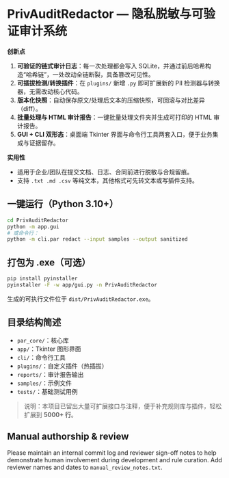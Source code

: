 
# PrivAuditRedactor — 隐私脱敏与可验证审计系统

**创新点**
1. **可验证的链式审计日志**：每一次处理都会写入 SQLite，并通过前后哈希构造“哈希链”，一处改动全链断裂，具备篡改可见性。
2. **可插拔检测/转换插件**：在 `plugins/` 新增 `.py` 即可扩展新的 PII 检测器与转换器，无需改动核心代码。
3. **版本化快照**：自动保存原文/处理后文本的压缩快照，可回滚与对比差异（diff）。
4. **批量处理与 HTML 审计报告**：一键批量处理文件夹并生成可打印的 HTML 审计报告。
5. **GUI + CLI 双形态**：桌面端 Tkinter 界面与命令行工具两套入口，便于业务集成与证据留存。

**实用性**
- 适用于企业/团队在提交文档、日志、合同前进行脱敏与合规留痕。
- 支持 `.txt .md .csv` 等纯文本，其他格式可先转文本或写插件支持。

## 一键运行（Python 3.10+）
```bash
cd PrivAuditRedactor
python -m app.gui
# 或命令行：
python -m cli.par redact --input samples --output sanitized
```

## 打包为 .exe（可选）
```bash
pip install pyinstaller
pyinstaller -F -w app/gui.py -n PrivAuditRedactor
```
生成的可执行文件位于 `dist/PrivAuditRedactor.exe`。

## 目录结构简述
- `par_core/`：核心库
- `app/`：Tkinter 图形界面
- `cli/`：命令行工具
- `plugins/`：自定义插件（热插拔）
- `reports/`：审计报告输出
- `samples/`：示例文件
- `tests/`：基础测试用例

> 说明：本项目已留出大量可扩展接口与注释，便于补充规则库与插件，轻松扩展到 **5000+ 行**。


## Manual authorship & review

Please maintain an internal commit log and reviewer sign-off notes to
help demonstrate human involvement during development and rule curation.
Add reviewer names and dates to `manual_review_notes.txt`.
